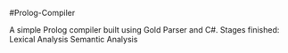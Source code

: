 #Prolog-Compiler

A simple Prolog compiler built using Gold Parser and C#.
Stages finished:
Lexical Analysis
Semantic Analysis

